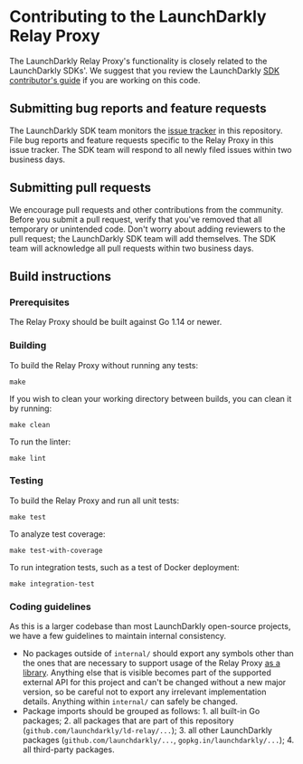 # Contributing to the LaunchDarkly Relay Proxy
 
The LaunchDarkly Relay Proxy's functionality is closely related to the LaunchDarkly SDKs'. We suggest that you review the LaunchDarkly [SDK contributor's guide](https://docs.launchdarkly.com/docs/sdk-contributors-guide) if you are working on this code.
 
## Submitting bug reports and feature requests

The LaunchDarkly SDK team monitors the [issue tracker](https://github.com/launchdarkly/ld-relay/issues) in this repository. File bug reports and feature requests specific to the Relay Proxy in this issue tracker. The SDK team will respond to all newly filed issues within two business days.
 
## Submitting pull requests
 
We encourage pull requests and other contributions from the community. Before you submit a pull request, verify that you've removed that all temporary or unintended code. Don't worry about adding reviewers to the pull request; the LaunchDarkly SDK team will add themselves. The SDK team will acknowledge all pull requests within two business days.
 
## Build instructions
 
### Prerequisites
 
The Relay Proxy should be built against Go 1.14 or newer.

### Building

To build the Relay Proxy without running any tests:
```
make
```

If you wish to clean your working directory between builds, you can clean it by running:
```
make clean
```

To run the linter:
```
make lint
```

### Testing
 
To build the Relay Proxy and run all unit tests:
```
make test
```

To analyze test coverage:
```
make test-with-coverage
```

To run integration tests, such as a test of Docker deployment:
```
make integration-test
```

### Coding guidelines

As this is a larger codebase than most LaunchDarkly open-source projects, we have a few guidelines to maintain internal consistency.

* No packages outside of `internal/` should export any symbols other than the ones that are necessary to support usage of the Relay Proxy [as a library](./docs/in-app.md). Anything else that is visible becomes part of the supported external API for this project and can't be changed without a new major version, so be careful not to export any irrelevant implementation details. Anything within `internal/` can safely be changed.
* Package imports should be grouped as follows: 1. all built-in Go packages; 2. all packages that are part of this repository (`github.com/launchdarkly/ld-relay/...`); 3. all other LaunchDarkly packages (`github.com/launchdarkly/...`, `gopkg.in/launchdarkly/...`); 4. all third-party packages.

